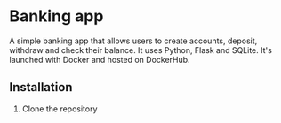 # Banking app 

A simple banking app that allows users to create accounts, deposit, withdraw and check their balance.
It uses Python, Flask and SQLite. It's launched with Docker and hosted on DockerHub.

## Installation

1. Clone the repository
